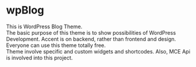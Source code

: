 # wpBlog
This is WordPress Blog Theme. <br>
The basic purpose of this theme is to show possibilities of WordPress Development. 
Accent is on backend, rather than frontend and design. Everyone can use this theme totally free. <br>
Theme involve specific and custom widgets and shortcodes. Also, MCE Api is involved into this project. 
